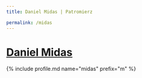 ```yaml
---
title: Daniel Midas | Patromierz

permalink: /midas
---
```


# [Daniel Midas](https://patronite.pl/midas)

{% include profile.md name="midas" prefix="m" %}
